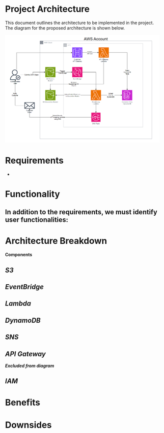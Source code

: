 # Project Architecture

This document outlines the architecture to be implemented in the project. The diagram for the proposed architecture is shown below.

![eventpulse-architecture](./img/EventPulseArchitecture.jpg)

# Requirements
-

# Functionality
In addition to the requirements, we must identify user functionalities:
-

# Architecture Breakdown
**Components**

*S3*
-

*EventBridge*
-

*Lambda*
-

*DynamoDB*
-

*SNS*
-

*API Gateway*
-

***Excluded from diagram***

*IAM*
-

# Benefits

# Downsides
